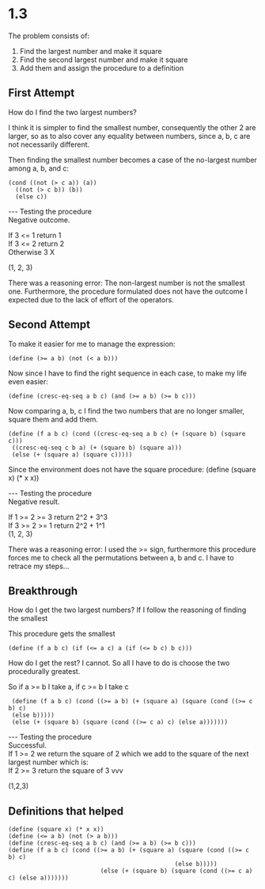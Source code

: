 # 1.3

The problem consists of:  
1. Find the largest number and make it square  
2. Find the second largest number and make it square  
3. Add them and assign the procedure to a definition  


## First Attempt
How do I find the two largest numbers?

I think it is simpler to find the smallest number, consequently the other 2 are larger, so as to also cover any equality between numbers, since a, b, c are not necessarily different.

Then finding the smallest number becomes a case of the no-largest number among a, b, and c:
``` racket
(cond ((not (> c a)) (a))
  ((not (> c b)) (b))
  (else c))
``` 
--- Testing the procedure  
Negative outcome.

If 3 <= 1 return 1  
If 3 <= 2 return 2  
Otherwise 3 X  

(1, 2, 3)

There was a reasoning error: The non-largest number is not the smallest one. Furthermore, the procedure formulated does not have the outcome I expected due to the lack of effort of the operators.

## Second Attempt
To make it easier for me to manage the expression: 
``` racket
(define (>= a b) (not (< a b)))
``` 

Now since I have to find the right sequence in each case, to make my life even easier: 
``` racket
(define (cresc-eq-seq a b c) (and (>= a b) (>= b c)))
``` 
Now comparing a, b, c I find the two numbers that are no longer smaller, square them and add them.
``` racket
(define (f a b c) (cond ((cresc-eq-seq a b c) (+ (square b) (square c)))
 ((cresc-eq-seq c b a) (+ (square b) (square a)))
 (else (+ (square a) (square c)))))
```

Since the environment does not have the square procedure: (define (square x) (* x x))

--- Testing the procedure  
Negative result.

 If 1 >= 2 >= 3 return 2^2 + 3^3  
 If 3 >= 2 >= 1 return 2^2 + 1^1  
(1, 2, 3)

 There was a reasoning error: I used the >= sign, furthermore this procedure forces me to check all the permutations between a, b and c. I have to retrace my steps...

## Breakthrough
How do I get the two largest numbers?
If I follow the reasoning of finding the smallest

 This procedure gets the smallest
 ``` racket
 (define (f a b c) (if (<= a c) a (if (<= b c) b c)))
 ``` 

How do I get the rest? I cannot. So all I have to do is choose the two procedurally greatest.

 So if a >= b I take a, if c >= b I take c
``` racket
 (define (f a b c) (cond ((>= a b) (+ (square a) (square (cond ((>= c b) c)
 (else b)))))
 (else (+ (square b) (square (cond ((>= c a) c) (else a)))))))
```
--- Testing the procedure  
 Successful.  
 If 1 >= 2 we return the square of 2 which we add to the square of the next largest number which is:  
 If 2 >= 3 return the square of 3 vvv  

 (1,2,3)

## Definitions that helped
``` racket
(define (square x) (* x x))
(define (<= a b) (not (> a b)))
(define (cresc-eq-seq a b c) (and (>= a b) (>= b c)))
(define (f a b c) (cond ((>= a b) (+ (square a) (square (cond ((>= c b) c)
                                               (else b)))))
                          (else (+ (square b) (square (cond ((>= c a) c) (else a)))))))
```